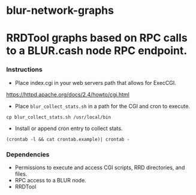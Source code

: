 # blur-network-graphs
# RRDTool graphs based on RPC calls to a BLUR.cash node RPC endpoint.

### Instructions

* Place index.cgi in your web servers path that allows for ExecCGI.

https://httpd.apache.org/docs/2.4/howto/cgi.html

* Place `blur_collect_stats.sh` in a path for the CGI and cron to execute.

```cp blur_collect_stats.sh /usr/local/bin```

* Install or append cron entry to collect stats.

```(crontab -l && cat crontab.example)| crontab -```

### Dependencies

* Permissions to execute and access CGI scripts, RRD directories, and files.
* RPC access to a BLUR node.
* RRDTool
